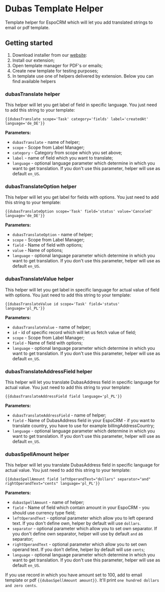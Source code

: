 # Dubas Template Helper
Template helper for EspoCRM which will let you add translated strings to email or pdf template.

## Getting started
1. Download installer from our [website](https://devcrm.it/template-helper):
2. Install our extension;
3. Open template manager for PDF's or emails; 
4. Create new template for testing purposes;
5. In template use one of helpers delivered by extension. Below you can find available helpers

### dubasTranslate helper
This helper will let you get label of field in specific language.
You just need to add this string to your template:

`{{dubasTranslate scope='Task' category='fields' label='createdAt' language='de_DE'}}`

**Parameters:**
+ `dubasTranslate` - name of helper;
+ `scope` - Scope from Label Manager;
+ `category` - Category from scope which you set above;
+ `label` - name of field which you want to translate;
+ `language` - optional language parameter which determine in which you want to get translation. If you don't use this parameter, helper will use as default `en_US`.

### dubasTranslateOption helper
This helper will let you get label for fields with options.
You just need to add this string to your template:

`{{dubasTranslateOption scope='Task' field='status' value='Canceled' language='de_DE'}}`

**Parameters:**
+ `dubasTranslateOption` - name of helper;
+ `scope` - Scope from Label Manager;
+ `field` - Name of field with options;
+ `value` - Name of options; 
+ `language` - optional language parameter which determine in which you want to get translation. If you don't use this parameter, helper will use as default `en_US`.

### dubasTranslateValue helper
This helper will let you get label in specific language for actual value of field with options.
You just need to add this string to your template:

`{{dubasTranslateValue id scope='Task' field='status' language='pl_PL'}}`

**Parameters:**
+ `dubasTranslateValue` - name of helper;
+ `id` - id of specific record which will let us fetch value of field;
+ `scope` - Scope from Label Manager;
+ `field` - Name of field with options;
+ `language` - optional language parameter which determine in which you want to get translation. If you don't use this parameter, helper will use as default `en_US`.

### dubasTranslateAddressField helper
This helper will let you translate DubasAddress field in specific language for actual value.
You just need to add this string to your template:

`{{dubasTranslateAddressField field language='pl_PL'}}`

**Parameters:**
+ `dubasTranslateAddressField` - name of helper;
+ `field` - Name of DubasAddress field in your EspoCRM - if you want to translate country, you have to use for example billingAddressCountry;
+ `language` - optional language parameter which determine in which you want to get translation. If you don't use this parameter, helper will use as default `en_US`.

### dubasSpellAmount helper
This helper will let you translate DubasAddress field in specific language for actual value.
You just need to add this string to your template:

`{{dubasSpellAmount field leftOperandText="dollars" separator="and" rightOperandText="cents" language='pl_PL'}}`

**Parameters:**
+ `dubasSpellAmount` - name of helper;
+ `field` - Name of field which contain amount in your EspoCRM - you should use currency type field;
+ `leftOperandText` - optional parameter which allow you to left operand text. If you don't define own, helper by default will use `dollars`.
+ `separator` - optional parameter which allow you to set own separator. If you don't define own separator, helper will use by default `and` as separator;
+ `rightOperandText` - optional parameter which allow you to set own operand text. If you don't define, helper by default will use `cents`;
+ `language` - optional language parameter which determine in which you want to get translation. If you don't use this parameter, helper will use as default `en_US`.

If you use record in which you have amount set to 100, add to email template or pdf `{{dubasSpellAmount amount}}`. It'll print `one hundred dollars and zero cents`.